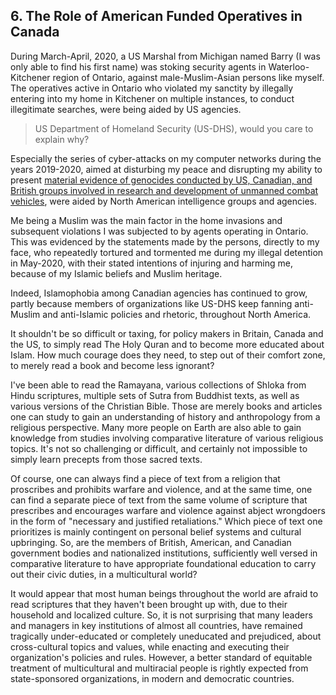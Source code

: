 ## 6. The Role of American Funded Operatives in Canada

During March-April, 2020, a US Marshal from Michigan named Barry (I was only able to find his first name) was stoking security agents in Waterloo-Kitchener region of Ontario, against male-Muslim-Asian persons like myself. The operatives active in Ontario who violated my sanctity by illegally entering into my home in Kitchener on multiple instances, to conduct illegitimate searches, were being aided by US agencies. 

>US Department of Homeland Security (US-DHS), would you care to explain why? 

Especially the series of cyber-attacks on my computer networks during the years 2019-2020, aimed at disturbing my peace and disrupting my ability to present [material evidence of genocides conducted by US, Canadian, and British groups involved in research and development of unmanned combat vehicles](https://github.com/true-hindsight/long-overdue-justice/blob/main/expose/04-0.md#4-misuse-and-abuse-of-defense-systems-developed-via-universities-in-committing-genocides), were aided by North American intelligence groups and agencies. 

Me being a Muslim was the main factor in the home invasions and subsequent violations I was subjected to by agents operating in Ontario. This was evidenced by the statements made by the persons, directly to my face, who repeatedly tortured and tormented me during my illegal detention in May-2020, with their stated intentions of injuring and harming me, because of my Islamic beliefs and Muslim heritage. 

Indeed, Islamophobia among Canadian agencies has continued to grow, partly because members of organizations like US-DHS keep fanning anti-Muslim and anti-Islamic policies and rhetoric, throughout North America. 

It shouldn't be so difficult or taxing, for policy makers in Britain, Canada and the US, to simply read The Holy Quran and to become more educated about Islam. How much courage does they need, to step out of their comfort zone, to merely read a book and become less ignorant? 

I've been able to read the Ramayana, various collections of Shloka from Hindu scriptures, multiple sets of Sutra from Buddhist texts, as well as various versions of the Christian Bible. Those are merely books and articles one can study to gain an understanding of history and anthropology from a religious perspective. Many more people on Earth are also able to gain knowledge from studies involving comparative literature of various religious topics. It's not so challenging or difficult, and certainly not impossible to simply learn precepts from those sacred texts. 

Of course, one can always find a piece of text from a religion that proscribes and prohibits warfare and violence, and at the same time, one can find a separate piece of text from the same volume of scripture that prescribes and encourages warfare and violence against abject wrongdoers in the form of "necessary and justified retaliations." Which piece of text one prioritizes is mainly contingent on personal belief systems and cultural upbringing. So, are the members of British, American, and Canadian government bodies and nationalized institutions, sufficiently well versed in comparative literature to have appropriate foundational education to carry out their civic duties, in a multicultural world? 

It would appear that most human beings throughout the world are afraid to read scriptures that they haven't been brought up with, due to their household and localized culture. So, it is not surprising that many leaders and managers in key institutions of almost all countries, have remained tragically under-educated or completely uneducated and prejudiced, about cross-cultural topics and values, while enacting and executing their organization's policies and rules. However, a better standard of equitable treatment of multicultural and multiracial people is rightly expected from state-sponsored organizations, in modern and democratic countries. 